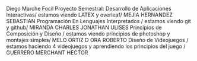 Diego Marche Focil
Proyecto Semestral: Desarrollo de Aplicaciones Interactivas/ estamos viendo LATEX y overleaf/ MEJIA HERNANDEZ SEBASTIAN
	Programación En Lenguajes Interpretados / estamos viendo git y github/ MIRANDA CHARLES JONATHAN ULISES
Principios de Composición y Diseño / estamos viendo principios de photoshop y montajes simples/ MELO ORTIZ D ORA ROBERTO
	Diseño de Videojuegos / estamos haciendo 4 videojuegos y aprendiendo los principios del juego  / GUERRERO MERCHANT HECTOR